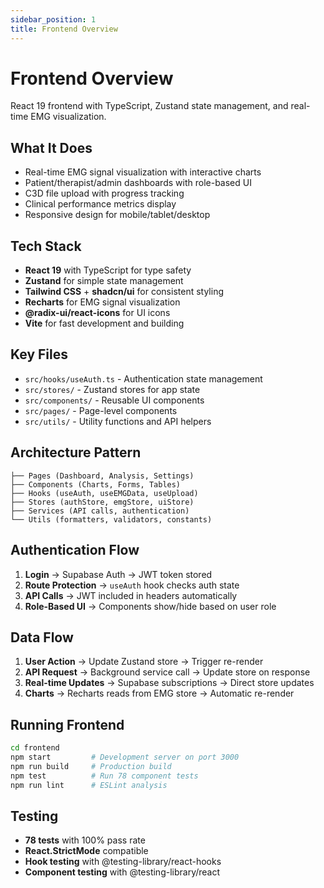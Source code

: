 ```yaml
---
sidebar_position: 1
title: Frontend Overview
---
```


# Frontend Overview

React 19 frontend with TypeScript, Zustand state management, and real-time EMG visualization.

## What It Does

- Real-time EMG signal visualization with interactive charts
- Patient/therapist/admin dashboards with role-based UI
- C3D file upload with progress tracking
- Clinical performance metrics display
- Responsive design for mobile/tablet/desktop

## Tech Stack

- **React 19** with TypeScript for type safety
- **Zustand** for simple state management
- **Tailwind CSS** + **shadcn/ui** for consistent styling  
- **Recharts** for EMG signal visualization
- **@radix-ui/react-icons** for UI icons
- **Vite** for fast development and building

## Key Files

- `src/hooks/useAuth.ts` - Authentication state management
- `src/stores/` - Zustand stores for app state
- `src/components/` - Reusable UI components
- `src/pages/` - Page-level components
- `src/utils/` - Utility functions and API helpers

## Architecture Pattern

```
├── Pages (Dashboard, Analysis, Settings)
├── Components (Charts, Forms, Tables)  
├── Hooks (useAuth, useEMGData, useUpload)
├── Stores (authStore, emgStore, uiStore)
├── Services (API calls, authentication)
└── Utils (formatters, validators, constants)
```

## Authentication Flow

1. **Login** → Supabase Auth → JWT token stored
2. **Route Protection** → `useAuth` hook checks auth state  
3. **API Calls** → JWT included in headers automatically
4. **Role-Based UI** → Components show/hide based on user role

## Data Flow

1. **User Action** → Update Zustand store → Trigger re-render
2. **API Request** → Background service call → Update store on response
3. **Real-time Updates** → Supabase subscriptions → Direct store updates
4. **Charts** → Recharts reads from EMG store → Automatic re-render

## Running Frontend

```bash
cd frontend
npm start         # Development server on port 3000
npm run build     # Production build
npm test          # Run 78 component tests
npm run lint      # ESLint analysis
```

## Testing

- **78 tests** with 100% pass rate
- **React.StrictMode** compatible
- **Hook testing** with @testing-library/react-hooks
- **Component testing** with @testing-library/react